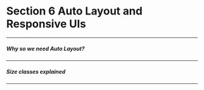 <h1>Section 6 Auto Layout and Responsive UIs</h1>

---

<h5>Why so we need Auto Layout?</h5>

---

<h5>Size classes explained</h5>

---
